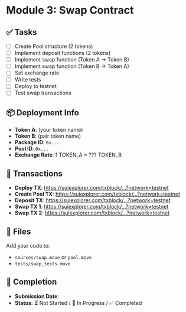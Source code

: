 # Module 3: Swap Contract

## ✅ Tasks

- [ ] Create Pool structure (2 tokens)
- [ ] Implement deposit functions (2 tokens)
- [ ] Implement swap function (Token A → Token B)
- [ ] Implement swap function (Token B → Token A)
- [ ] Set exchange rate
- [ ] Write tests
- [ ] Deploy to testnet
- [ ] Test swap transactions

## 📦 Deployment Info

- **Token A**: (your token name)
- **Token B**: (pair token name)
- **Package ID**: `0x...`
- **Pool ID**: `0x...`
- **Exchange Rate**: 1 TOKEN_A = ??? TOKEN_B

## 🔗 Transactions

- **Deploy TX**: https://suiexplorer.com/txblock/...?network=testnet
- **Create Pool TX**: https://suiexplorer.com/txblock/...?network=testnet
- **Deposit TX**: https://suiexplorer.com/txblock/...?network=testnet
- **Swap TX 1**: https://suiexplorer.com/txblock/...?network=testnet
- **Swap TX 2**: https://suiexplorer.com/txblock/...?network=testnet

## 📂 Files

Add your code to:
- `sources/swap.move` or `pool.move`
- `tests/swap_tests.move`

## 📅 Completion

- **Submission Date**: 
- **Status**: ⏳ Not Started / 🚧 In Progress / ✅ Completed


